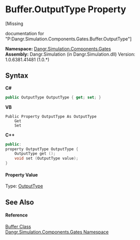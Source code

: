 # Buffer.OutputType Property 
 

\[Missing <summary> documentation for "P:Dangr.Simulation.Components.Gates.Buffer.OutputType"\]

**Namespace:**&nbsp;<a href="N_Dangr_Simulation_Components_Gates">Dangr.Simulation.Components.Gates</a><br />**Assembly:**&nbsp;Dangr.Simulation (in Dangr.Simulation.dll) Version: 1.0.6381.41481 (1.0.*)

## Syntax

**C#**<br />
``` C#
public OutputType OutputType { get; set; }
```

**VB**<br />
``` VB
Public Property OutputType As OutputType
	Get
	Set
```

**C++**<br />
``` C++
public:
property OutputType OutputType {
	OutputType get ();
	void set (OutputType value);
}
```


#### Property Value
Type: <a href="T_Dangr_Simulation_Types_OutputType">OutputType</a>

## See Also


#### Reference
<a href="T_Dangr_Simulation_Components_Gates_Buffer">Buffer Class</a><br /><a href="N_Dangr_Simulation_Components_Gates">Dangr.Simulation.Components.Gates Namespace</a><br />